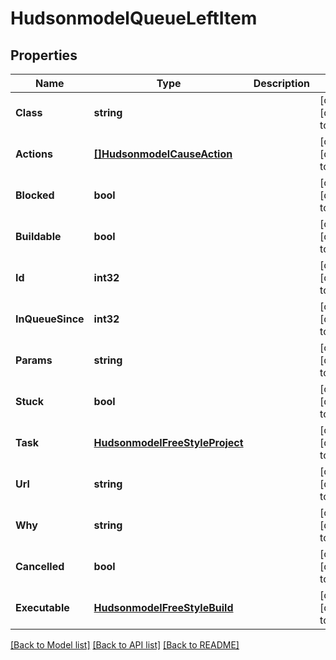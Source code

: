 # HudsonmodelQueueLeftItem

## Properties
Name | Type | Description | Notes
------------ | ------------- | ------------- | -------------
**Class** | **string** |  | [optional] [default to null]
**Actions** | [**[]HudsonmodelCauseAction**](hudsonmodelCauseAction.md) |  | [optional] [default to null]
**Blocked** | **bool** |  | [optional] [default to null]
**Buildable** | **bool** |  | [optional] [default to null]
**Id** | **int32** |  | [optional] [default to null]
**InQueueSince** | **int32** |  | [optional] [default to null]
**Params** | **string** |  | [optional] [default to null]
**Stuck** | **bool** |  | [optional] [default to null]
**Task** | [**HudsonmodelFreeStyleProject**](hudsonmodelFreeStyleProject.md) |  | [optional] [default to null]
**Url** | **string** |  | [optional] [default to null]
**Why** | **string** |  | [optional] [default to null]
**Cancelled** | **bool** |  | [optional] [default to null]
**Executable** | [**HudsonmodelFreeStyleBuild**](hudsonmodelFreeStyleBuild.md) |  | [optional] [default to null]

[[Back to Model list]](../README.md#documentation-for-models) [[Back to API list]](../README.md#documentation-for-api-endpoints) [[Back to README]](../README.md)


